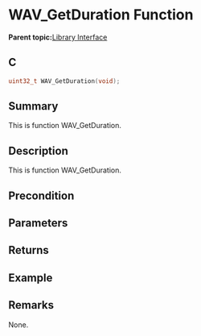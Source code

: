 # WAV\_GetDuration Function

**Parent topic:**[Library Interface](GUID-CBB1180F-9433-4D55-971B-8F32E2532626.md)

## C

```c
uint32_t WAV_GetDuration(void);
```

## Summary

This is function WAV\_GetDuration.

## Description

This is function WAV\_GetDuration.

## Precondition

## Parameters

## Returns

## Example

## Remarks

None.

